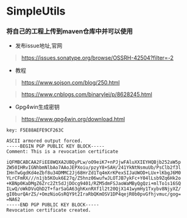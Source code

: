 # SimpleUtils

### 将自己的工程上传到maven仓库中并可以使用

* 发布issue地址,官网

> https://issues.sonatype.org/browse/OSSRH-42504?filter=-2

* 教程

> https://www.sojson.com/blog/250.html

> https://www.cnblogs.com/binarylei/p/8628245.html

* Gpg4win生成密钥

> https://www.gpg4win.org/download.html

> 
	key: F5E88AEFE9CF263C

>
	ASCII armored output forced.
	-----BEGIN PGP PUBLIC KEY BLOCK-----
	Comment: This is a revocation certificate

	iQFMBCABCAA2FiEE8WQXA2UBQyPLw/oO9eiK7+nPJjwFAluXXIEYHQBjb252aW5p
	ZW50IHRvIGNhbmNlbAo7AAoJEPXoiu/pzyY8+SAH/241YkNtNsmuUb/PsClb2f3l
	IHnTwGgdKd4eZbf8u34DMMC2Jj68HrZd1Tq4mXrKPexSIJaUWOD+LUx+lKbgJ6M0
	YLrCFmRX///n1jb5KOuk6E27q/Z5hnz06wufwJLOTJB7ykFc+Y04lLsb9Zq6Hk2o
	+KBNp0KaDMgZ6Zrc2Zt5dJjDOcg9401/RZM5dmFSJaoWaMByQgQzi+mlTo1s16SQ
	ILwQ/oWkDVuQhD2T+farSaGA63ghKxnRXf1l2t20QjX141wymHy1Txybv8NjyXZ/
	gI0burQArZS/+OmzNioGsRQY9t2IraRbQKmOSV1DP4qejR0b0pvGfhjvmuc/gog=
	=NA62
	-----END PGP PUBLIC KEY BLOCK-----
	Revocation certificate created.